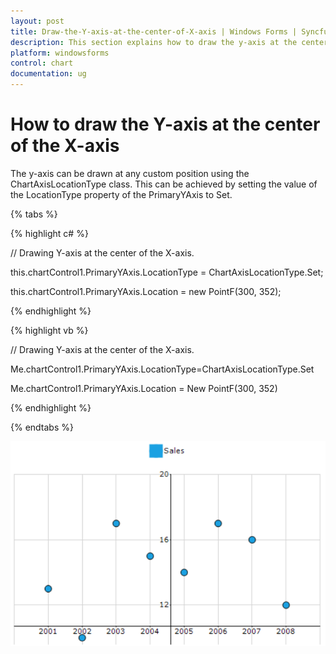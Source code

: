 ```yaml
---
layout: post
title: Draw-the-Y-axis-at-the-center-of-X-axis | Windows Forms | Syncfusion
description: This section explains how to draw the y-axis at the center of the x-axis at any custom position on the chart area.
platform: windowsforms
control: chart
documentation: ug
---
```


# How to draw the Y-axis at the center of the X-axis

The y-axis can be drawn at any custom position using the ChartAxisLocationType class. This can be achieved by setting the value of the LocationType property of the PrimaryYAxis to Set.

{% tabs %}

{% highlight c# %}

// Drawing Y-axis at the center of the X-axis.

this.chartControl1.PrimaryYAxis.LocationType = ChartAxisLocationType.Set;

this.chartControl1.PrimaryYAxis.Location = new PointF(300, 352);

{% endhighlight %}

{% highlight vb %}

// Drawing Y-axis at the center of the X-axis.

Me.chartControl1.PrimaryYAxis.LocationType=ChartAxisLocationType.Set

Me.chartControl1.PrimaryYAxis.Location = New PointF(300, 352)

{% endhighlight %}

{% endtabs %}	

![Chart Trendline](How-to-draw-the-Y-axis-at-the-center-of-the-X-axis_images/How-to-draw-the-Y-axis-at-the-center-of-the-X-axis-image.png)